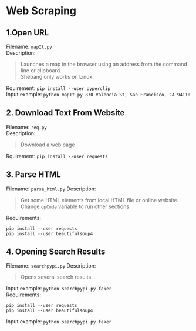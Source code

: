 # Web Scraping

## 1.Open URL
Filename: `mapIt.py`  
Description: 
> Launches a map in the browser using an address from the command line or clipboard.  
> Shebang only works on Linux.

Rquirement: `pip install --user pyperclip`  
Input example: `python mapIt.py 870 Valencia St, San Francisco, CA 94110`


## 2. Download Text From Website
Filename: `req.py`  
Description:  
> Download a web page

Rquirement: `pip install --user requests`


## 3. Parse HTML
Filename: `parse_html.py`
Description:
> Get some HTML elements from 
> local HTML file or online website.  
> Change `opCode` variable to run other sections

Requirements:
```
pip install --user requests
pip install --user beautifulsoup4
```


## 4. Opening Search Results
Filename: `searchpypi.py`
Description:
> Opens several search results.

Input example: `python searchpypi.py faker`  
Requirements:
```
pip install --user requests
pip install --user beautifulsoup4
```
Input example: `python searchpypi.py faker`